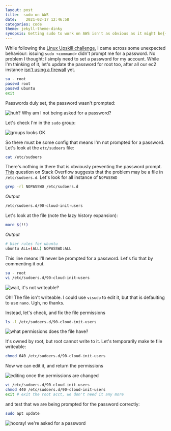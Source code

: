 ```yaml
---
layout: post
title:  sudo on AWS
date:    2021-02-17 12:46:58 
categories: code
theme: jekyll-theme-dinky
synopsis: Getting sudo to work on AWS isn't as obvious as it might be{{site.url}}.
---
```


While following the [Linux Upskill challenge](https://github.com/snori74/linuxupskillchallenge/), I came across some unexpected behaviour:  issuing `sudo <command>` didn't prompt me for a password.
No problem I thought; I simply need to set a password for my account.  While I'm thinking of it, let's update the password for root too, after all our ec2 instance [isn't using a firewall](https://github.com/snori74/linuxupskillchallenge/blob/master/00-AWS-Free-Tier.md) yet.

```bash
su - root
passwd root
passwd ubuntu
exit
```

Passwords duly set, the password wasn't prompted:

![huh? Why am I not being asked for a password?]({{site.url}}/images/aws_passwd_01.jpg)

Let's check I'm in the `sudo` group:

![groups looks OK]({{site.url}}/images/aws_passwd_02.jpg)

So there must be some config that means I'm not prompted for a password.  Let's look at the `etc/sudoers` file:

```bash
cat /etc/sudoers
```

There's nothing in there that is obviously preventing the password prompt.  [This](https://askubuntu.com/questions/153933/no-password-prompt-at-sudo-command)
question on Stack Overflow suggests that the problem may be a file in `/etc/sudoers.d`.  Let's look for all instance of `NOPASSWD`

```bash
grep -rl NOPASSWD /etc/sudoers.d
```

_Output_

```bash
/etc/sudoers.d/90-cloud-init-users
```

Let's look at the file (note the lazy history expansion):

```bash
more $(!!)
```

_Output_

```bash
# User rules for ubuntu
ubuntu ALL=(ALL) NOPASSWD:ALL
```

This line means I'll never be prompted for a password.  Let's fix that by commenting it out.

```bash
su - root
vi /etc/sudoers.d/90-cloud-init-users
```

![wait, it's not writeable?]({{site.url}}/images/aws_passwd_03.jpg)

Oh! The file isn't writeable.  I could use `visudo` to edit it, but that is defaulting to use `nano`. Ugh, no thanks.

Instead, let's check, and fix the file permissions

```bash
ls -l /etc/sudoers.d/90-cloud-init-users
```

![what permissions does the file have?]({{site.url}}/images/aws_passwd_04.jpg)

It's owned by root, but root cannot write to it.  Let's temporarily make te file writeable:

```bash
chmod 640 /etc/sudoers.d/90-cloud-init-users
```

Now we can edit it, and return the permissions

![editing once the permissions are changed]({{site.url}}/images/aws_passwd_05.jpg)

```bash
vi /etc/sudoers.d/90-cloud-init-users
chmod 440 /etc/sudoers.d/90-cloud-init-users
exit # exit the root acct, we don't need it any more
```

and test that we are being prompted for the password correctly:

```bash
sudo apt update
```

![hooray! we're asked for a password]({{site.url}}/images/aws_passwd_06.jpg)
